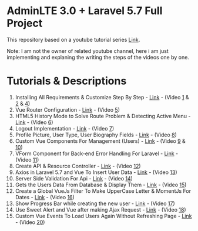 # AdminLTE 3.0 + Laravel 5.7 Full Project

This repository based on a youtube tutorial series [Link](https://www.youtube.com/playlist?list=PLB4AdipoHpxaHDLIaMdtro1eXnQtl_UvE).

Note: I am not the owner of related youtube channel, here i am just implementing and explaning the writing the steps of the videos one by one.

# Tutorials & Descriptions

1. Installing All Requirements & Customize Step By Step - [Link](tutorials/tutorial1.md) - (Video [1](https://www.youtube.com/watch?v=CowsopJhX3M&index=2&list=PLB4AdipoHpxaHDLIaMdtro1eXnQtl_UvE) & [2](https://www.youtube.com/watch?v=cKhTwApvuyw&list=PLB4AdipoHpxaHDLIaMdtro1eXnQtl_UvE&index=18) & [4](https://www.youtube.com/watch?v=OcsKODgaOb8&list=PLB4AdipoHpxaHDLIaMdtro1eXnQtl_UvE&index=16))
2. Vue Router Configuration - [Link](tutorials/tutorial2.md) - (Video [5](https://www.youtube.com/watch?v=Gx93Bz62AII&list=PLB4AdipoHpxaHDLIaMdtro1eXnQtl_UvE&index=15))
3. HTML5 History Mode to Solve Route Problem & Detecting Active Menu - [Link](tutorials/tutorial3.md) - (Video [6](https://www.youtube.com/watch?v=z6yH6iB76nc))
4. Logout Implementation - [Link](tutorials/tutorial4.md) - (Video [7](https://www.youtube.com/watch?v=6dR2sUZ596w&index=14&list=PLB4AdipoHpxaHDLIaMdtro1eXnQtl_UvE))
5. Profile Picture, User Type, User Biography Fields - [Link](tutorials/tutorial5.md) - (Video [8](https://www.youtube.com/watch?v=8EVptwfXPjE&index=13&list=PLB4AdipoHpxaHDLIaMdtro1eXnQtl_UvE))
6. Custom Vue Components For Management (Users) - [Link](tutorials/tutorial6.md) - (Video [9](https://www.youtube.com/watch?v=zP0uPDuoDHE&index=12&list=PLB4AdipoHpxaHDLIaMdtro1eXnQtl_UvE) & [10](https://www.youtube.com/watch?v=KskOZqvIZow&list=PLB4AdipoHpxaHDLIaMdtro1eXnQtl_UvE&index=11))
7. VForm Component for Back-end Error Handling For Laravel - [Link](tutorials/tutorial7.md) - (Video [11](https://www.youtube.com/watch?v=ezUVsuGNUnU&index=10&list=PLB4AdipoHpxaHDLIaMdtro1eXnQtl_UvE))
8. Create API & Resource Controller - [Link](tutorials/tutorial8.md) - (Video [12](https://www.youtube.com/watch?v=b6ak-VXIGqY&list=PLB4AdipoHpxaHDLIaMdtro1eXnQtl_UvE&index=9)) 
9. Axios in Laravel 5.7 and Vue To Insert User Data - [Link](tutorials/ttutorial9.md) - (Video [13](https://www.youtube.com/watch?v=lpcNVJEB2G4&list=PLB4AdipoHpxaHDLIaMdtro1eXnQtl_UvE&index=8))
10. Server Side Validation For Api - [Link](tutorials/tutorial10.md) - (Video [14](https://www.youtube.com/watch?v=bUXhGw4aQtA&index=6&list=PLB4AdipoHpxaHDLIaMdtro1eXnQtl_UvE))
11. Gets the Users Data From Database & Display Them - [Link](tutorials/tutorial11.md) - (Video [15](https://www.youtube.com/watch?v=bUXhGw4aQtA&list=PLB4AdipoHpxaHDLIaMdtro1eXnQtl_UvE&index=6))
12. Create a Global VueJs Filter To Make UpperCase Letter & MomentJs For Dates - [Link](tutorials/tutorial12.md) - (Video [16](https://www.youtube.com/watch?v=bV9YsIi-FUU&index=16&list=PLB4AdipoHpxaHDLIaMdtro1eXnQtl_UvE))
13. Show Progress Bar while creating the new user - [Link](tutorials/tutorial13.md) - (Video [17](https://www.youtube.com/watch?v=-Hl4A5cMH_I&index=17&list=PLB4AdipoHpxaHDLIaMdtro1eXnQtl_UvE))
14. Use Sweet Alert and Vue after making Ajax Request - [Link](tutorials/tutorial14.md) - (Video [18](https://www.youtube.com/watch?v=qJt6EfbQu6E&list=PLB4AdipoHpxaHDLIaMdtro1eXnQtl_UvE&index=18))
15. Custom Vue Events To Load Users Again Without Refreshing Page - [Link](tutorials/tutorial14.md) - (Video [20](https://www.youtube.com/watch?v=DHuTkJzH2jI&index=20&list=PLB4AdipoHpxaHDLIaMdtro1eXnQtl_UvE))